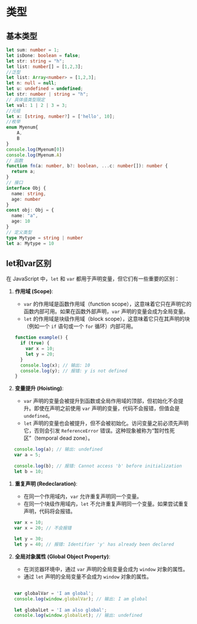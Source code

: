 # 类型

## 基本类型

```typescript
let sum: number = 1;
let isDone: boolean = false;
let str: string = "h";
let list: number[] = [1,2,3];
//泛型
let list: Array<number> = [1,2,3];
let n: null = null;
let u: undefined = undefined;
let str: number | string = "h";
// 具体值类型限定
let val: 1 | 2 | 3 = 3;
//元组
let x: [string, number?] = ['hello', 10];
//枚举
enum Myenum{
    A,
    B
}
console.log(Myenum[0])
console.log(Myenum.A)
// 函数
function fn(a: number, b?: boolean, ...c: number[]): number {
  return a;
}
// 接口
interface Obj {
  name: string,
  age: number
}
const obj: Obj = {
  name: "a",
  age: 10
}
// 定义类型
type Mytype = string | number
let a: Mytype = 10
```

## let和var区别

在 JavaScript 中，`let` 和 `var` 都用于声明变量，但它们有一些重要的区别：

1. **作用域 (Scope)**:

   - `var` 的作用域是函数作用域（function scope），这意味着它只在声明它的函数内部可用。如果在函数外部声明，`var` 声明的变量会成为全局变量。
   - `let` 的作用域是块级作用域（block scope），这意味着它只在其声明的块（例如一个 `if` 语句或一个 `for` 循环）内部可用。

   ```javascript
   function example() {
     if (true) {
       var x = 10;
       let y = 20;
     }
     console.log(x); // 输出: 10
     console.log(y); // 报错: y is not defined
   }
   ```

2. **变量提升 (Hoisting)**:

   - `var` 声明的变量会被提升到函数或全局作用域的顶部，但初始化不会提升。即使在声明之前使用 `var` 声明的变量，代码不会报错，但值会是 `undefined`。
   - `let` 声明的变量也会被提升，但不会被初始化。访问变量之前必须先声明它，否则会引发 `ReferenceError` 错误。这种现象被称为“暂时性死区”（temporal dead zone）。

```javascript
   console.log(a); // 输出: undefined
   var a = 5;
   
   console.log(b); // 报错: Cannot access 'b' before initialization
   let b = 10;
```

1. **重复声明 (Redeclaration)**:

   - 在同一个作用域内，`var` 允许重复声明同一个变量。
   - 在同一个块级作用域内，`let` 不允许重复声明同一个变量。如果尝试重复声明，代码将会报错。
``` javascript
   var x = 10;
   var x = 20; // 不会报错
   
   let y = 30;
   let y = 40; // 报错: Identifier 'y' has already been declared
```
2. **全局对象属性 (Global Object Property)**:

   - 在浏览器环境中，通过 `var` 声明的全局变量会成为 `window` 对象的属性。
   - 通过 `let` 声明的全局变量不会成为 `window` 对象的属性。

```javascript
   
   var globalVar = 'I am global';
   console.log(window.globalVar); // 输出: I am global
   
   let globalLet = 'I am also global';
   console.log(window.globalLet); // 输出: undefined
```